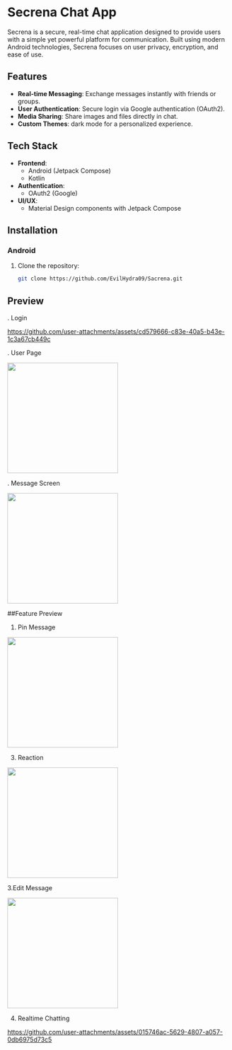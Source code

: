 # Secrena Chat App

Secrena is a secure, real-time chat application designed to provide users with a simple yet powerful platform for communication. Built using modern Android technologies, Secrena focuses on user privacy, encryption, and ease of use.

## Features

- **Real-time Messaging**: Exchange messages instantly with friends or groups.
- **User Authentication**: Secure login via Google authentication (OAuth2).
- **Media Sharing**: Share images and files directly in chat.
- **Custom Themes**: dark mode for a personalized experience.

## Tech Stack

- **Frontend**: 
  - Android (Jetpack Compose)
  - Kotlin
- **Authentication**: 
  - OAuth2 (Google)
- **UI/UX**: 
  - Material Design components with Jetpack Compose

## Installation

### Android

1. Clone the repository:
   ```bash
   git clone https://github.com/EvilHydra09/Sacrena.git

## Preview

. Login




https://github.com/user-attachments/assets/cd579666-c83e-40a5-b43e-1c3a67cb449c


. User Page

<img src ="https://github.com/user-attachments/assets/9c059ec6-fd53-453e-804e-db7871b59bf8" width = 250  >

. Message Screen


<img src ="https://github.com/user-attachments/assets/b2b3a867-4269-423f-bfbe-c1fd5551afd8" width = 250  >


##Feature Preview

1. Pin Message

   
<img src ="https://github.com/user-attachments/assets/76b17cd3-4604-43e0-b910-ca95282314f9" width = 250  >

3. Reaction


<img src ="https://github.com/user-attachments/assets/676565d7-cd13-4454-b7ce-4a742ab2f0de" width = 250  >

3.Edit Message


<img src ="https://github.com/user-attachments/assets/9c8a8365-53d5-423c-b636-312ee7c1d68a" width = 250  >

4. Realtime Chatting




https://github.com/user-attachments/assets/015746ac-5629-4807-a057-0db6975d73c5










  
